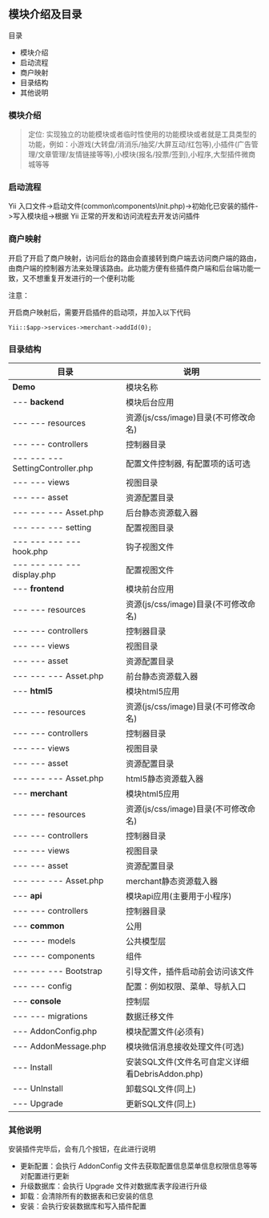 ## 模块介绍及目录

目录

- 模块介绍
- 启动流程
- 商户映射
- 目录结构
- 其他说明

### 模块介绍

> 定位: 实现独立的功能模块或者临时性使用的功能模块或者就是工具类型的功能，例如：小游戏(大转盘/消消乐/抽奖/大屏互动/红包等),小插件(广告管理/文章管理/友情链接等等),小模块(报名/投票/签到),小程序,大型插件微商城等等  

### 启动流程

Yii 入口文件->启动文件(common\components\Init.php)->初始化已安装的插件->写入模块组->根据 Yii 正常的开发和访问流程去开发访问插件

### 商户映射

开启了开启了商户映射，访问后台的路由会直接转到商户端去访问商户端的路由，由商户端的控制器方法来处理该路由。此功能方便有些插件商户端和后台端功能一致，又不想重复开发进行的一个便利功能

注意：

开启商户映射后，需要开启插件的启动项，并加入以下代码

```
Yii::$app->services->merchant->addId(0);
```

### 目录结构

目录 | 说明
---|---
**Demo** | 模块名称
--- **backend** | 模块后台应用
--- --- resources | 资源(js/css/image)目录(不可修改命名)
--- --- controllers | 控制器目录
--- --- --- SettingController.php | 配置文件控制器, 有配置项的话可选
--- --- views | 视图目录
--- --- asset | 资源配置目录
--- --- ---  Asset.php | 后台静态资源载入器
--- --- --- setting | 配置视图目录
--- --- --- --- hook.php | 钩子视图文件
--- --- --- --- display.php | 配置视图文件
--- **frontend** | 模块前台应用
--- --- resources | 资源(js/css/image)目录(不可修改命名)
--- --- controllers | 控制器目录
--- --- views | 视图目录
--- --- asset | 资源配置目录
--- --- ---  Asset.php | 前台静态资源载入器
--- **html5** | 模块html5应用
--- --- resources | 资源(js/css/image)目录(不可修改命名)
--- --- controllers | 控制器目录
--- --- views | 视图目录
--- --- asset | 资源配置目录
--- --- ---  Asset.php | html5静态资源载入器
--- **merchant** | 模块html5应用
--- --- resources | 资源(js/css/image)目录(不可修改命名)
--- --- controllers | 控制器目录
--- --- views | 视图目录
--- --- asset | 资源配置目录
--- --- ---  Asset.php | merchant静态资源载入器
--- **api** | 模块api应用(主要用于小程序)
--- --- controllers | 控制器目录
--- **common** | 公用
--- --- models | 公共模型层
--- --- components | 组件
--- --- --- Bootstrap | 引导文件，插件启动前会访问该文件
--- --- config | 配置：例如权限、菜单、导航入口
--- **console** | 控制层
--- --- migrations | 数据迁移文件
--- AddonConfig.php | 模块配置文件(必须有)
--- AddonMessage.php | 模块微信消息接收处理文件(可选)
--- Install | 安装SQL文件(文件名可自定义详细看DebrisAddon.php)
--- UnInstall | 卸载SQL文件(同上)
--- Upgrade | 更新SQL文件(同上)

### 其他说明

安装插件完毕后，会有几个按钮，在此进行说明

- 更新配置：会执行 AddonConfig 文件去获取配置信息菜单信息权限信息等等对配置进行更新
- 升级数据库：会执行 Upgrade 文件对数据库表字段进行升级
- 卸载：会清除所有的数据表和已安装的信息
- 安装：会执行安装数据库和写入插件配置